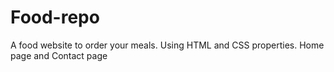 # Food-repo
A food website to order your meals.
Using HTML and CSS properties.
Home page and Contact page
